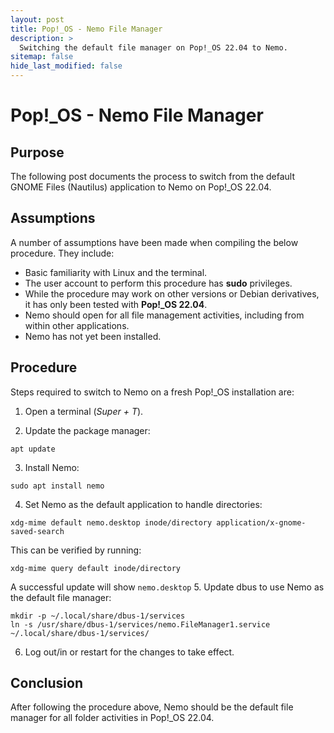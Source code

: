 ```yaml
---
layout: post
title: Pop!_OS - Nemo File Manager
description: >
  Switching the default file manager on Pop!_OS 22.04 to Nemo.
sitemap: false
hide_last_modified: false
---
```

# Pop!_OS - Nemo File Manager

## Purpose
The following post documents the process to switch from the default GNOME Files (Nautilus) application to Nemo on Pop!_OS 22.04.

## Assumptions
A number of assumptions have been made when compiling the below procedure. They include:
+ Basic familiarity with Linux and the terminal.
+ The user account to perform this procedure has **sudo** privileges.
+ While the procedure may work on other versions or Debian derivatives, it has only been tested with **Pop!_OS 22.04**.
+ Nemo should open for all file management activities, including from within other applications.
+ Nemo has not yet been installed.

## Procedure
Steps required to switch to Nemo on a fresh Pop!_OS installation are:
1. Open a terminal (*Super + T*).

2. Update the package manager:  
```
apt update
```
3. Install Nemo:  
```
sudo apt install nemo
```
4. Set Nemo as the default application to handle directories:  
```
xdg-mime default nemo.desktop inode/directory application/x-gnome-saved-search
```
This can be verified by running:  
```
xdg-mime query default inode/directory
```
A successful update will show `nemo.desktop`
5. Update dbus to use Nemo as the default file manager:  
```
mkdir -p ~/.local/share/dbus-1/services
ln -s /usr/share/dbus-1/services/nemo.FileManager1.service ~/.local/share/dbus-1/services/
```
6. Log out/in or restart for the changes to take effect.

## Conclusion
After following the procedure above, Nemo should be the default file manager for all folder activities in Pop!_OS 22.04.